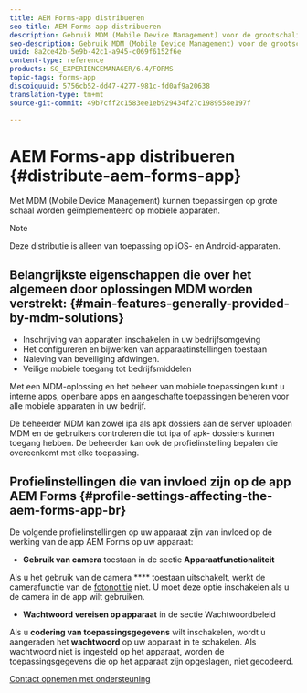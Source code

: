 ```yaml
---
title: AEM Forms-app distribueren
seo-title: AEM Forms-app distribueren
description: Gebruik MDM (Mobile Device Management) voor de grootschalige implementatie van apps op mobiele apparaten.
seo-description: Gebruik MDM (Mobile Device Management) voor de grootschalige implementatie van apps op mobiele apparaten.
uuid: 8a2ce42b-5e9b-42c1-a945-c069f6152f6e
content-type: reference
products: SG_EXPERIENCEMANAGER/6.4/FORMS
topic-tags: forms-app
discoiquuid: 5756cb52-dd47-4277-981c-fd0af9a20638
translation-type: tm+mt
source-git-commit: 49b7cff2c1583ee1eb929434f27c1989558e197f

---
```



# AEM Forms-app distribueren {#distribute-aem-forms-app}

Met MDM (Mobile Device Management) kunnen toepassingen op grote schaal worden geïmplementeerd op mobiele apparaten.

>[!NOTE]
>
>Deze distributie is alleen van toepassing op iOS- en Android-apparaten.

## Belangrijkste eigenschappen die over het algemeen door oplossingen MDM worden verstrekt: {#main-features-generally-provided-by-mdm-solutions}

* Inschrijving van apparaten inschakelen in uw bedrijfsomgeving
* Het configureren en bijwerken van apparaatinstellingen toestaan
* Naleving van beveiliging afdwingen.
* Veilige mobiele toegang tot bedrijfsmiddelen

Met een MDM-oplossing en het beheer van mobiele toepassingen kunt u interne apps, openbare apps en aangeschafte toepassingen beheren voor alle mobiele apparaten in uw bedrijf.

De beheerder MDM kan zowel ipa als apk dossiers aan de server uploaden MDM en de gebruikers controleren die tot ipa of apk- dossiers kunnen toegang hebben. De beheerder kan ook de profielinstelling bepalen die overeenkomt met elke toepassing.

## Profielinstellingen die van invloed zijn op de app AEM Forms {#profile-settings-affecting-the-aem-forms-app-br}

De volgende profielinstellingen op uw apparaat zijn van invloed op de werking van de app AEM Forms op uw apparaat:

* **Gebruik van camera** toestaan in de sectie **Apparaatfunctionaliteit**

Als u het gebruik van de camera **** toestaan uitschakelt, werkt de camerafunctie van de [fotonotitie](/help/forms/using/add-attachments.md) niet. U moet deze optie inschakelen als u de camera in de app wilt gebruiken.

* **Wachtwoord vereisen op apparaat** in de sectie Wachtwoordbeleid

Als u **codering van toepassingsgegevens** wilt inschakelen, wordt u aangeraden het **wachtwoord** op uw apparaat in te schakelen. Als wachtwoord niet is ingesteld op het apparaat, worden de toepassingsgegevens die op het apparaat zijn opgeslagen, niet gecodeerd.

[Contact opnemen met ondersteuning](https://www.adobe.com/account/sign-in.supportportal.html)

